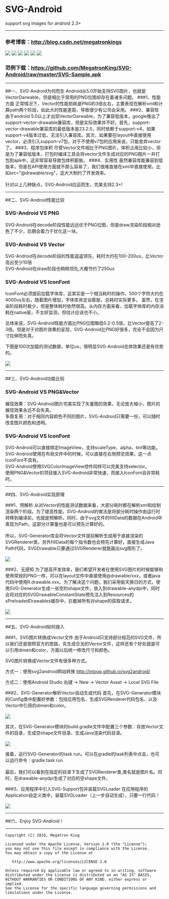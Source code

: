 # SVG-Android
support svg images for android 2.3+
___

### 参考博客：http://blog.csdn.net/megatronkings

![](https://github.com/MegatronKing/SVG-Android/blob/master/screenshots/sample1.png)
![](https://github.com/MegatronKing/SVG-Android/blob/master/screenshots/sample2.png)
![](https://github.com/MegatronKing/SVG-Android/blob/master/screenshots/sample3.png)
![](https://github.com/MegatronKing/SVG-Android/blob/master/screenshots/sample4.png)
![](https://github.com/MegatronKing/SVG-Android/blob/master/screenshots/sample5.png)
![](https://github.com/MegatronKing/SVG-Android/blob/master/screenshots/sample6.png)

### 范例下载：https://github.com/MegatronKing/SVG-Android/raw/master/SVG-Sample.apk

___

##一、SVG-Android为何而生
Android从5.0开始支持SVG图片，也就是VectorDarwable，但是相比于常用的PNG位图却存在着诸多问题。
###1、性能方面
正常情况下，Vector的性能损耗是PNG的3倍左右，主要表现在解析xml和计算path两个阶段，如此大的性能差距，导致很少有公司会采用。
###2、兼容性
由于android 5.0以上才出现VectorDarwable，为了兼容低版本，google推出了support-vector-drawable兼容库，但是实际效果并不好。首先，support-vector-drawable兼容库的最低版本是23.2.0，同时依赖于support-v4，如果support-v4版本过低，无法引入兼容库。其次，如果要在layout中直接使用vector，必须引入support-v7包，对于不使用v7包的应用来说，只能舍弃vector了。
###3、程序包体积
尽管Vector文件相比于PNG图片，体积占用比较小，但是为了兼容低版本，打包时编译工具会将vector文件生成对应的PNG图片一并打包到apk中，这非常容易导致包体积膨胀。
###4、实用性
虽然兼容库能兼容到低版本，但是在API使用方面就不那么容易了，我们很难直接在xml中直接使用，比如src="@drawable/svg"，这大大制约了开发效率。<br><br>
针对以上几种缺点，SVG-Android应运而生，完美支持2.3+!

___

##二、SVG-Android性能比较

### SVG-Android VS PNG 
SVG-Android在decode阶段性能远远优于PNG位图，但是draw渲染阶段相对逊色了不少，后期会着力于优化这一块。
### SVG-Android VS Vector
SVG-Android在decode阶段的性能遥遥领先，耗时大约在100-200us，比Vector高出至少10倍<br>
SVG-Android在draw阶段也稍稍领先,大概节约了250us<br>
### SVG-Android VS IconFont
IconFont必须提前加载字体库，这其实是一个相当耗时的操作，500个字符大约在4000us左右，随着图片增加，字体库肯定会膨胀，总耗时实际更多。
虽然，在渲染阶段耗时极少，但是整体耗时依然很高。从内存方面来看，加载字体库的内存消耗在native层，不太好监测，但估计应该也不小。

总体来说，SVG-Android性能方面比PNG位图略低0.2-0.5倍，比Vector提高了2-3倍。但是对于对图片效果的呈现，SVG-Android比PNG好很多，完全不会因为尺寸拉伸而失真。<br>

下图是100次加载的测试数据，单位us，很明显SVG-Android总体效果还是有优势的。<br><br>
![](https://github.com/MegatronKing/SVG-Android/blob/master/screenshots/performance-test.png)

___

##三、SVG-Android功能比较

### SVG-Android VS PNG&Vector
展现效果：SVG-Android图片完美实现了矢量图的效果，无论放大缩小，图片的展现效果永远不会失真。<br>
多图复用：对于相同内容颜色不同的图片，SVG-Android只需要一份，可以随时改变图片颜色和透明。

### SVG-Android VS IconFont
SVG-Android可以直接绑定ImageView，支持scaleType、alpha、tint等功能。<br>
SVG-Android使用在布局文件中的时候，可以直接在右侧预览效果，这一点IconFont不具有。<br>
SVG-Android使用SVGColorImageView控件同样可以完美支持selector。<br>
使用PNG&Vector的项目接入SVG-Android非常快速，而接入IconFont会非常耗时。

___

##四、SVG-Android实现原理

###1、预解析
从对Vector的性能测试数据来看，大部分耗时都在解析xml和绘制渲染两个阶段。为了提高性能，SVG-Android的做法是将部分耗时操作由运行时转移到编译前，也就是预解析。同时，由于svg文件的fillData的数据在Android中表现为Path，这部分计算量也是可以预先计算好的。<br><br>
所以，SVG-Generator库会将Vector文件提前解析生成用于直接渲染的SVGRenderer类，另外fillData的每个指令数也会预先计算好，直接生成Java Path代码，SVGDrawable只要通过SVGRenderer就能画出svg图形了。<br><br>
![](https://github.com/MegatronKing/SVG-Android/blob/master/screenshots/generate-codes.png)

###2、无感知
为了提高开发效率，我们希望开发者在使用SVG图片的时候能够和使用常规的PNG一样，可以在layout文件中直接使用@drawable/xxx，或者java代码中使用R.drawable.xxx。为了解决这个问题，我们采用偷天换日的方式，使用SVG-Generator生成一张空的shape文件，放入到drawable-anydpi中，同时会将对应的SVGDrawableConstantState预先注入到Resources的sPreloadedDrawables缓存中，拦截掉所有对shape的获取请求。<br><br>
![](https://github.com/MegatronKing/SVG-Android/blob/master/screenshots/generate-codes.png)

___

##五、SVG-Android如何接入

###1、SVG图片转换成Vector文件
由于Android只支持部分规范的SVG文件，所以我们还是按照官方的思路，先生成合法的Vector文件，这样还有个好处就是可以引用dimen和color，方面以后统一修改尺寸和颜色。<br>

SVG图片转换成Vector文件有很多种方式。<br>

方式一：使用svg2android网站转换 http://inloop.github.io/svg2android/ <br>

方式二：使用Android Studio 右键 -> New -> Vector Asset -> Local SVG File

###2、SVG-Generator解析Vector自动生成代码
首先，在SVG-Generator模块的Config类中配置好参数：包括应用包名、生成SVGRenderer代码包名、以及Vector中引用的dimen和color。<br><br>
![](https://github.com/MegatronKing/SVG-Android/blob/master/screenshots/step1.png)


其次，在SVG-Generator模块的build.gradle文件中配置三个参数：存放Vector文件的目录，生成空shape文件目录、生成Java渲染代码目录。<br><br>
![](https://github.com/MegatronKing/SVG-Android/blob/master/screenshots/step2.png)


接着，运行SVG-Generator的task run。可以在gradle的task列表中点击，也可以运行命令：gradle task run <br><br>
最后，我们可以看到在指定的目录下生成了SVGRenderer类,类名就是图片名。同时，在drawable-anydpi生成了对应的空shape文件。

###3、应用程序中引入SVG-Support包并装载SVGLoader
在应用程序的Application自定义类中，装载SVGLoader（上一步自动生成），只要一行代码！<br><br>
![](https://github.com/MegatronKing/SVG-Android/blob/master/screenshots/step3.png)

___

##六、Enjoy SVG-Android！

--------

    Copyright (C) 2016, Megatron King

    Licensed under the Apache License, Version 2.0 (the "License");
    you may not use this file except in compliance with the License.
    You may obtain a copy of the License at

       http://www.apache.org/licenses/LICENSE-2.0

    Unless required by applicable law or agreed to in writing, software
    distributed under the License is distributed on an "AS IS" BASIS,
    WITHOUT WARRANTIES OR CONDITIONS OF ANY KIND, either express or implied.
    See the License for the specific language governing permissions and
    limitations under the License.



